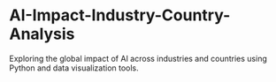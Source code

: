 # AI-Impact-Industry-Country-Analysis
Exploring the global impact of AI across industries and countries using Python and data visualization tools.
